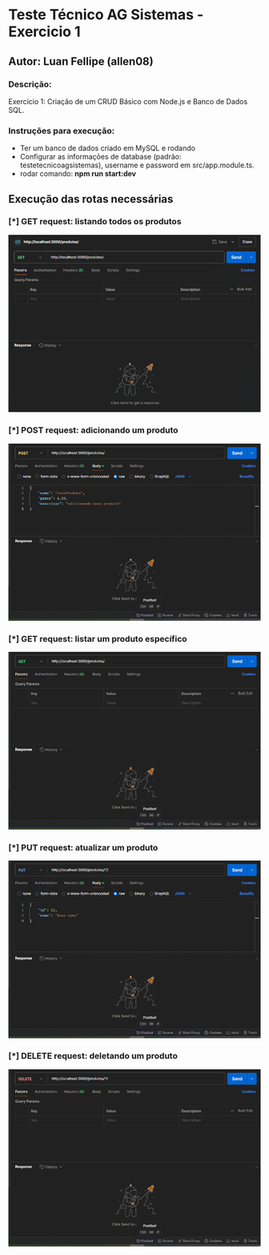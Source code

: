 # Teste Técnico AG Sistemas - Exercicio 1
## Autor: Luan Fellipe (allen08)

### Descrição:
Exercício 1: Criação de um CRUD Básico com Node.js e Banco de Dados SQL.
<br/>

### Instruções para execução:
  - Ter um banco de dados criado em MySQL e rodando
  - Configurar as informações de database (padrão: testetecnicoagsistemas), username e password em src/app.module.ts.
  - rodar comando: **npm run start:dev**

## Execução das rotas necessárias

### [*] GET request: listando todos os produtos

![Alt text](execucao/getRequest.gif "listando todos os produtos")

### [*] POST request: adicionando um produto

![Alt text](execucao/postRequest.gif "adicionando um produto")

### [*] GET request: listar um produto específico

![Alt text](execucao/getRequestById.gif "listar um produto específico adicionado")

### [*] PUT request: atualizar um produto

![Alt text](execucao/putRequest.gif "atualizar um produto")

### [*] DELETE request: deletando um produto

![Alt text](execucao/deleteRequest.gif "deletando um produto")